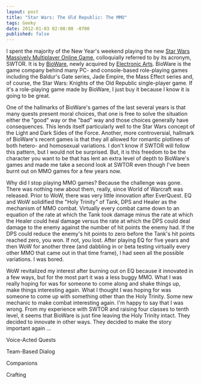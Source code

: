 ```yaml
---
layout: post
title: "Star Wars: The Old Republic: The MMO"
tags: Geeky
date: 2012-01-03 02:08:00 -0700
published: false
---
```


I spent the majority of the New Year's weekend playing the new [Star Wars Massively Multiplayer Online Game](http://www.swtor.com), colloquially referred to by its acronym, SWTOR.  It is by [BioWare](http://www.bioware.com), newly acquired by [Electronic Arts](http://www.ea.com).  BioWare is the game company behind many PC- and console-based role-playing games including the Baldur's Gate series, Jade Empire, the Mass Effect series and, of course, the Star Wars: Knights of the Old Republic single-player game.  If it's a role-playing game made by BioWare, I just buy it because I know it is going to be great.

One of the hallmarks of BioWare's games of the last several years is that many quests present moral choices, that one is free to solve the situation either the "good" way or the "bad" way and those choices generally have consequences.  This lends itself particularly well to the Star Wars concept of the Light and Dark Sides of the Force.  Another, more controversial, hallmark of BioWare's recent games is that they all allowed for romantic plotlines of both hetero- and homosexual variations.  I don't know if SWTOR will follow this pattern, but I would not be surprised.  But, it is this freedom to be the character you want to be that has lent an extra level of depth to BioWare's games and made me take a second look at SWTOR even though I've been burnt out on MMO games for a few years now.

Why did I stop playing MMO games?  Because the challenge was gone.  There was nothing new about them, really, since World of Warcraft was released.  Prior to WoW, there was very little innovation after EverQuest.  EQ and WoW solidified the "Holy Trinity" of Tank, DPS and Healer as the mechanism of MMO combat.  Virtually every combat came down to an equation of the rate at which the Tank took damage minus the rate at which the Healer could heal damage versus the rate at which the DPS could deal damage to the enemy against the number of hit points the enemy had.  If the DPS could reduce the enemy's hit points to zero before the Tank's hit points reached zero, you won.  If not, you lost.  After playing EQ for five years and then WoW for another three (and dabbling in or beta testing virtually every other MMO that came out in that time frame), I had seen all the possible variations.  I was bored.

WoW revitalized my interest after burning out on EQ because it innovated in a few ways, but for the most part it was a less buggy MMO.  What I was really hoping for was for someone to come along and shake things up, make things interesting again.  What I thought I was hoping for was someone to come up with something other than the Holy Trinity.  Some new mechanic to make combat interesting again.  I'm happy to say that I was wrong.  From my experience with SWTOR and raising four classes to tenth level, it seems that BioWare is just fine leaving the Holy Trinity intact.  They decided to innovate in other ways.  They decided to make the story important again ...

Voice-Acted Quests

Team-Based Dialog

Companions

Crafting

